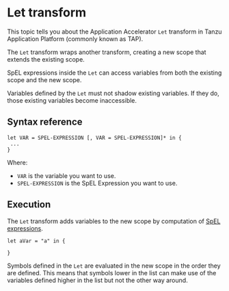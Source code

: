 # Let transform

This topic tells you about the Application Accelerator `Let` transform in Tanzu Application Platform (commonly known as TAP).

The `Let` transform wraps another transform, creating a new scope
that extends the existing scope.

SpEL expressions inside the `Let` can access variables
from both the existing scope and the new scope.

Variables defined by the `Let` must not shadow existing variables. If they do,
those existing variables become inaccessible.

## <a id="syntax-reference"></a>Syntax reference

```plaintext
let VAR = SPEL-EXPRESSION [, VAR = SPEL-EXPRESSION]* in {
 ...
}
```

Where:

- `VAR` is the variable you want to use.
- `SPEL-EXPRESSION` is the SpEL Expression you want to use.

## <a id="execution"></a>Execution

The `Let` transform adds variables to the new scope by computation of
[SpEL expressions](https://docs.spring.io/spring-framework/docs/current/reference/html/core.html#expressions).

```plaintext
let aVar = "a" in {

}
```

Symbols defined in the `Let` are evaluated in the new scope in the order they are defined.
This means that symbols lower in the list can make use of the variables defined higher in the
list but not the other way around.

